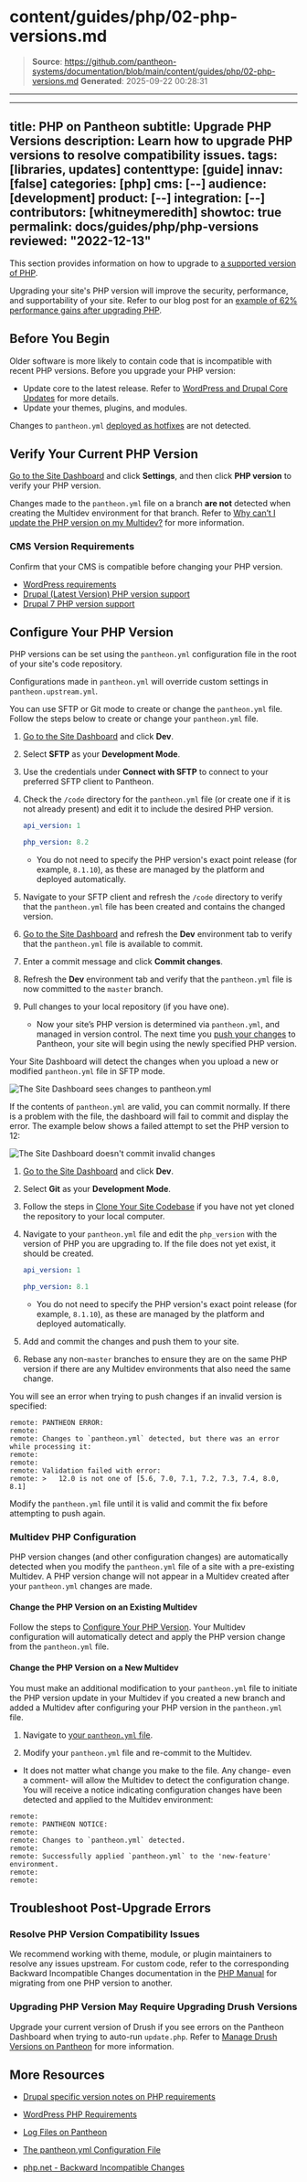 # content/guides/php/02-php-versions.md

> **Source**: https://github.com/pantheon-systems/documentation/blob/main/content/guides/php/02-php-versions.md
> **Generated**: 2025-09-22 00:28:31

---

---
title: PHP on Pantheon
subtitle: Upgrade PHP Versions
description: Learn how to upgrade PHP versions to resolve  compatibility issues.
tags: [libraries, updates]
contenttype: [guide]
innav: [false]
categories: [php]
cms: [--]
audience: [development]
product: [--]
integration: [--]
contributors: [whitneymeredith]
showtoc: true
permalink: docs/guides/php/php-versions
reviewed: "2022-12-13"
---

This section provides information on how to upgrade to [a supported version of PHP](/guides/php##supported-php-versions).

Upgrading your site's PHP version will improve the security, performance, and supportability of your site. Refer to our blog post for an [example of 62% performance gains after upgrading PHP](https://pantheon.io/blog/php-7-now-available-all-sites-pantheon).

## Before You Begin

Older software is more likely to contain code that is incompatible with recent PHP versions. Before you upgrade your PHP version:

- Update core to the latest release. Refer to [WordPress and Drupal Core Updates](/core-updates) for more details.
- Update your themes, plugins, and modules. 

<Alert title="Note" type="info">

Changes to `pantheon.yml` [deployed as hotfixes](/pantheon-yml#deploying-hotfixes) are not detected.

</Alert>

## Verify Your Current PHP Version

[Go to the Site Dashboard](/guides/account-mgmt/workspace-sites-teams/sites#site-dashboard) and click **Settings**, and then click **PHP version** to verify your PHP version.

<Alert title="Note" type="info">

Changes made to the `pantheon.yml` file on a branch **are not** detected when creating the Multidev environment for that branch. Refer to [Why can’t I update the PHP version on my Multidev?](/pantheon-yml/#why-cant-i-update-the-php-version-on-my-multidev) for more information.

</Alert>

### CMS Version Requirements

Confirm that your CMS is compatible before changing your PHP version. 

- [WordPress requirements](https://wordpress.org/about/requirements/)
- [Drupal (Latest Version) PHP version support](https://www.drupal.org/docs/system-requirements/php-requirements#php_required)
- [Drupal 7 PHP version support](https://www.drupal.org/docs/7/system-requirements/php-requirements#php_required)

## Configure Your PHP Version

PHP versions can be set using the `pantheon.yml` configuration file in the root of your site's code repository.

Configurations made in `pantheon.yml` will override custom settings in `pantheon.upstream.yml`.

You can use SFTP or Git mode to create or change the `pantheon.yml` file. Follow the steps below to create or change your `pantheon.yml` file.

<TabList>

<Tab title="SFTP Mode" id="sftp-steps" active={true}>

1. [Go to the Site Dashboard](/guides/account-mgmt/workspace-sites-teams/sites#site-dashboard) and click **Dev**.

1. Select **SFTP** as your **Development Mode**.

1. Use the credentials under **Connect with SFTP** to connect to your preferred SFTP client to Pantheon.

1. Check the `/code` directory for the `pantheon.yml` file (or create one if it is not already present) and edit it to include the desired PHP version.

   ```yaml:title=pantheon.yml
   api_version: 1

   php_version: 8.2
   ```

   - You do not need to specify the PHP version's exact point release (for example, `8.1.10`), as these are managed by the platform and deployed automatically.

1. Navigate to your SFTP client and refresh the `/code` directory to verify that the `pantheon.yml` file has been created and contains the changed version.

1. [Go to the Site Dashboard](/guides/account-mgmt/workspace-sites-teams/sites#site-dashboard) and refresh the **Dev** environment tab to verify that the `pantheon.yml` file is available to commit.

1. Enter a commit message and click **Commit changes**.

1. Refresh the **Dev** environment tab and verify that the `pantheon.yml` file is now committed to the `master` branch.

1. Pull changes to your local repository (if you have one).

   - Now your site’s PHP version is determined via `pantheon.yml`, and managed in version control. The next time you [push your changes](/guides/git/git-config#push-changes-to-pantheon) to Pantheon, your site will begin using the newly specified PHP version.

Your Site Dashboard will detect the changes when you upload a new or modified `pantheon.yml` file in SFTP mode.

![The Site Dashboard sees changes to pantheon.yml](../../../images/dashboard/pantheon-yml-changes-sftp.png)

If the contents of `pantheon.yml` are valid, you can commit normally. If there is a problem with the file, the dashboard will fail to commit and display the error. The example below shows a failed attempt to set the PHP version to 12:

![The Site Dashboard doesn't commit invalid changes](../../../images/dashboard/pantheon-yml-failure-sftp.png)

</Tab>

<Tab title="Git Mode" id="git-steps">

1. [Go to the Site Dashboard](/guides/account-mgmt/workspace-sites-teams/sites#site-dashboard) and click **Dev**.

1. Select **Git** as your **Development Mode**.

1. Follow the steps in [Clone Your Site Codebase](/guides/git/git-config#clone-your-site-codebase) if you have not yet cloned the repository to your local computer.

1. Navigate to your `pantheon.yml` file and edit the `php_version` with the version of PHP you are upgrading to. If the file does not yet exist, it should be created.

   ```yaml:title=pantheon.yml
   api_version: 1

   php_version: 8.1
   ```

   - You do not need to specify the PHP version's exact point release (for example, `8.1.10`), as these are managed by the platform and deployed automatically.

1. Add and commit the changes and push them to your site.

1. Rebase any non-`master` branches to ensure they are on the same PHP version if there are any Multidev environments that also need the same change.

You will see an error when trying to push changes if an invalid version is specified: 

   ```none
   remote: PANTHEON ERROR:
   remote:
   remote: Changes to `pantheon.yml` detected, but there was an error while processing it:
   remote:
   remote:
   remote: Validation failed with error:
   remote: >   12.0 is not one of [5.6, 7.0, 7.1, 7.2, 7.3, 7.4, 8.0, 8.1]
   ```

Modify the `pantheon.yml` file until it is valid and commit the fix before attempting to push again.

</Tab>

</TabList>

### Multidev PHP Configuration

PHP version changes (and other configuration changes) are automatically detected when you modify the `pantheon.yml` file of a site with a pre-existing Multidev. A PHP version change will not appear in a Multidev created after your `pantheon.yml` changes are made.

#### Change the PHP Version on an Existing Multidev

Follow the steps to [Configure Your PHP Version](#configure-your-php-version). Your Multidev configuration will automatically detect and apply the PHP version change from the `pantheon.yml` file.

#### Change the PHP Version on a New Multidev

You must make an additional modification to your `pantheon.yml` file to initiate the PHP version update in your Multidev if you created a new branch and added a Multidev after configuring your PHP version in the `pantheon.yml` file.

1. Navigate to [your `pantheon.yml` file](#configure-your-php-version).

1. Modify your `pantheon.yml` file and re-commit to the Multidev.

  - It does not matter what change you make to the file. Any change- even a comment- will allow the Multidev to detect the configuration change. You will receive a notice indicating configuration changes have been detected and applied to the Multidev environment:

```none
remote:
remote: PANTHEON NOTICE:
remote:
remote: Changes to `pantheon.yml` detected.
remote:
remote: Successfully applied `pantheon.yml` to the 'new-feature' environment.
remote:
remote:
```

## Troubleshoot Post-Upgrade Errors

### Resolve PHP Version Compatibility Issues

We recommend working with theme, module, or plugin maintainers to resolve any issues upstream. For custom code, refer to the corresponding Backward Incompatible Changes documentation in the [PHP Manual](https://secure.php.net/manual/en/appendices.php) for migrating from one PHP version to another.

### Upgrading PHP Version May Require Upgrading Drush Versions

Upgrade your current version of Drush if you see errors on the Pantheon Dashboard when trying to auto-run `update.php`. Refer to [Manage Drush Versions on Pantheon](/guides/drush/drush-versions/#configure-drush-version) for more information.

## More Resources

- [Drupal specific version notes on PHP requirements](https://www.drupal.org/requirements/php#drupalversions)

- [WordPress PHP Requirements](https://wordpress.org/about/requirements/)

- [Log Files on Pantheon](/guides/logs-pantheon)

- [The pantheon.yml Configuration File](/pantheon-yml)

- [php.net - Backward Incompatible Changes](https://secure.php.net/manual/en/migration70.incompatible.php)
